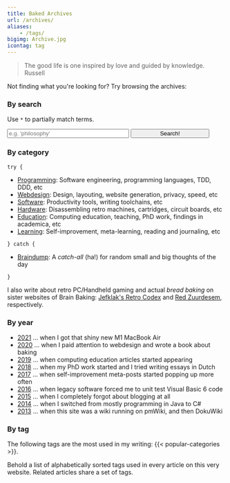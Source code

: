 ```yaml
---
title: Baked Archives
url: /archives/
aliases:
    - /tags/
bigimg: Archive.jpg
icontag: tag
---
```


> The good life is one inspired by love and guided by knowledge. <span>Russell</span>

Not finding what you're looking for? Try browsing the archives:

### By search

Use `*` to partially match terms.

<form method="get" action="/search" class="search-form">
  <input id="zoekentxt" aria-label="Search terms" placeholder="e.g. 'philosophy'" name="q" type="text" style="width: 56%" />
  <button type="submit" class="button" style="width: 36%">Search!</button>
</form>

### By category

`try {`

- [Programming](/categories/programming): Software engineering, programming languages, TDD, DDD, etc
- [Webdesign](/categories/webdesign): Design, layouting, website generation, privacy, speed, etc
- [Software](/categories/software): Productivity tools, writing toolchains, etc
- [Hardware](/categories/hardware): Disassembling retro machines, cartridges, circuit boards, etc
- [Education](/categories/education): Computing education, teaching, PhD work, findings in academica, etc
- [Learning](/categories/learning): Self-improvement, meta-learning, reading and journaling, etc

`} catch {`

- [Braindump](/categories/braindump): A _catch-all_ (ha!) for random small and big thoughts of the day

`}`

I also write about retro PC/Handheld gaming and actual _bread baking_ on sister websites of Brain Baking: [Jefklak's Retro Codex](https://jefklakscodex.com) and [Red Zuurdesem](https://redzuurdesem.be), respectively. 


### By year

- [2021](/post/2021) ... when I got that shiny new M1 MacBook Air
- [2020](/post/2020) ... when I paid attention to webdesign and wrote a book about baking
- [2019](/post/2019) ... when computing education articles started appearing
- [2018](/post/2018) ... when my PhD work started and I tried writing essays in Dutch
- [2017](/post/2017) ... when self-improvement meta-posts started popping up more often
- [2016](/post/2016) ... when legacy software forced me to unit test Visual Basic 6 code
- [2015](/post/2015) ... when I completely forgot about blogging at all
- [2014](/post/2014) ... when I switched from mostly programming in Java to C# 
- [2013](/post/2013) ... when this site was a wiki running on pmWiki, and then DokuWiki


### By tag

The following tags are the most used in my writing: {{< popular-categories >}}. 

Behold a list of alphabetically sorted tags used in every article on this very website. Related articles share a set of tags. 
